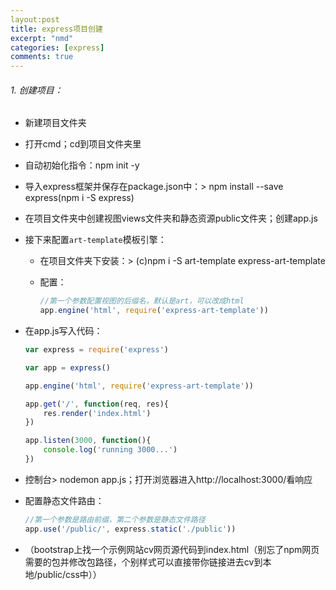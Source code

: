 ```yaml
---
layout:post
title: express项目创建
excerpt: "nmd"
categories: [express]
comments: true
---
```


###### 1. 创建项目：

- 新建项目文件夹
- 打开cmd；cd到项目文件夹里
- 自动初始化指令：npm init -y
- 导入express框架并保存在package.json中：> npm install --save express(npm i -S express)

- 在项目文件夹中创建视图views文件夹和静态资源public文件夹；创建app.js

- 接下来配置`art-template`模板引擎：

  - 在项目文件夹下安装：> (c)npm i -S art-template express-art-template

  - 配置：

    ```javascript
    //第一个参数配置视图的后缀名，默认是art，可以改成html
    app.engine('html', require('express-art-template'))
    ```

- 在app.js写入代码：

  ```javascript
  var express = require('express')
  
  var app = express()
  
  app.engine('html', require('express-art-template'))
  
  app.get('/', function(req, res){
      res.render('index.html')
  })
  
  app.listen(3000, function(){
      console.log('running 3000...')
  })
  ```

- 控制台> nodemon app.js；打开浏览器进入http://localhost:3000/看响应

- 配置静态文件路由：

  ```javascript
  //第一个参数是路由前缀，第二个参数是静态文件路径
  app.use('/public/', express.static('./public'))
  ```

- （bootstrap上找一个示例网站cv网页源代码到index.html（别忘了npm网页需要的包并修改包路径，个别样式可以直接带你链接进去cv到本地/public/css中））

